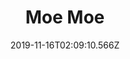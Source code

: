 ---
title: Moe Moe
artist: Moe Shop
date: 2019-11-16T02:09:10.566Z
cover: a4162111118_16.jpg
styles:
  - Electronic
  - Electronica
  - Electro-Funk
links:
  spotify: https://play.spotify.com/album/1h7kMRFaA3yMOxBJMURigv
  youtube: https://music.youtube.com/watch?v=F9Ay74LfKd4
  applemusic: https://itunes.apple.com/us/album/moe-moe-ep/1357429710?uo=4
  soundcloud: https://soundcloud.com/moeshop/sets/moe-moe
  bandcamp: https://moeshop.bandcamp.com/album/moe-moe
  googleplay: https://play.google.com/music/m/Bfyveumbcisxesrdqxmivpxo7sq?signup_if_needed=1
  deezer: https://www.deezer.com/album/55175172
---